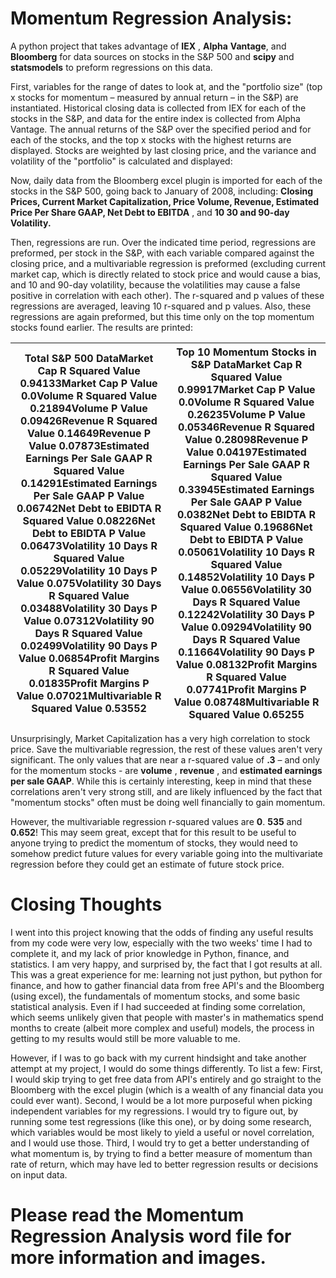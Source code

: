 # Momentum Regression Analysis:

A python project that takes advantage of **IEX** , **Alpha** **Vantage**, and **Bloomberg** for data sources on stocks in the S&amp;P 500 and **scipy** and **statsmodels** to preform regressions on this data.

First, variables for the range of dates to look at, and the &quot;portfolio size&quot; (top x stocks for momentum – measured by annual return – in the S&amp;P) are instantiated. Historical closing data is collected from IEX for each of the stocks in the S&amp;P, and data for the entire index is collected from Alpha Vantage. The annual returns of the S&amp;P over the specified period and for each of the stocks, and the top x stocks with the highest returns are displayed. Stocks are weighted by last closing price, and the variance and volatility of the &quot;portfolio&quot; is calculated and displayed:

Now, daily data from the Bloomberg excel plugin is imported for each of the stocks in the S&amp;P 500, going back to January of 2008, including: **Closing Prices, Current Market Capitalization, Price Volume, Revenue, Estimated Price Per Share GAAP, Net Debt to EBITDA** , and **10 30 and 90-day Volatility.**

Then, regressions are run. Over the indicated time period, regressions are preformed, per stock in the S&amp;P, with each variable compared against the closing price, and a multivariable regression is preformed (excluding current market cap, which is directly related to stock price and would cause a bias, and 10 and 90-day volatility, because the volatilities may cause a false positive in correlation with each other). The r-squared and p values of these regressions are averaged, leaving 10 r-squared and p values. Also, these regressions are again preformed, but this time only on the top momentum stocks found earlier. The results are printed:

| Total S&amp;P 500 DataMarket Cap R Squared Value 0.94133Market Cap P Value 0.0Volume R Squared Value 0.21894Volume P Value 0.09426Revenue R Squared Value 0.14649Revenue P Value 0.07873Estimated Earnings Per Sale GAAP R Squared Value 0.14291Estimated Earnings Per Sale GAAP P Value 0.06742Net Debt to EBIDTA R Squared Value 0.08226Net Debt to EBIDTA P Value 0.06473Volatility 10 Days R Squared Value 0.05229Volatility 10 Days P Value 0.075Volatility 30 Days R Squared Value 0.03488Volatility 30 Days P Value 0.07312Volatility 90 Days R Squared Value 0.02499Volatility 90 Days P Value 0.06854Profit Margins R Squared Value 0.01835Profit Margins P Value 0.07021Multivariable R Squared Value 0.53552 | Top 10 Momentum Stocks in S&amp;P DataMarket Cap R Squared Value 0.99917Market Cap P Value 0.0Volume R Squared Value 0.26235Volume P Value 0.05346Revenue R Squared Value 0.28098Revenue P Value 0.04197Estimated Earnings Per Sale GAAP R Squared Value 0.33945Estimated Earnings Per Sale GAAP P Value 0.0382Net Debt to EBIDTA R Squared Value 0.19686Net Debt to EBIDTA P Value 0.05061Volatility 10 Days R Squared Value 0.14852Volatility 10 Days P Value 0.06556Volatility 30 Days R Squared Value 0.12242Volatility 30 Days P Value 0.09294Volatility 90 Days R Squared Value 0.11664Volatility 90 Days P Value 0.08132Profit Margins R Squared Value 0.07741Profit Margins P Value 0.08748Multivariable R Squared Value 0.65255  |
| --- | --- |

Unsurprisingly, Market Capitalization has a very high correlation to stock price. Save the multivariable regression, the rest of these values aren&#39;t very significant. The only values that are near a r-squared value of **.3** – and only for the momentum stocks - are **volume** , **revenue** , and **estimated earnings per sale GAAP**. While this is certainly interesting, keep in mind that these correlations aren&#39;t very strong still, and are likely influenced by the fact that &quot;momentum stocks&quot; often must be doing well financially to gain momentum.

However, the multivariable regression r-squared values are **0**. **535** and **0.652**! This may seem great, except that for this result to be useful to anyone trying to predict the momentum of stocks, they would need to somehow predict future values for every variable going into the multivariate regression before they could get an estimate of future stock price.

# Closing Thoughts

I went into this project knowing that the odds of finding any useful results from my code were very low, especially with the two weeks&#39; time I had to complete it, and my lack of prior knowledge in Python, finance, and statistics. I am very happy, and surprised by, the fact that I got results at all. This was a great experience for me: learning not just python, but python for finance, and how to gather financial data from free API&#39;s and the Bloomberg (using excel), the fundamentals of momentum stocks, and some basic statistical analysis. Even if I had succeeded at finding some correlation, which seems unlikely given that people with master&#39;s in mathematics spend months to create (albeit more complex and useful) models, the process in getting to my results would still be more valuable to me.

However, if I was to go back with my current hindsight and take another attempt at my project, I would do some things differently. To list a few: First, I would skip trying to get free data from API&#39;s entirely and go straight to the Bloomberg with the excel plugin (which is a wealth of any financial data you could ever want). Second, I would be a lot more purposeful when picking independent variables for my regressions. I would try to figure out, by running some test regressions (like this one), or by doing some research, which variables would be most likely to yield a useful or novel correlation, and I would use those. Third, I would try to get a better understanding of what momentum is, by trying to find a better measure of momentum than rate of return, which may have led to better regression results or decisions on input data.

# Please read the Momentum Regression Analysis word file for more information and images.
